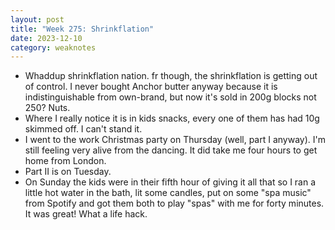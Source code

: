 ```yaml
---
layout: post
title: "Week 275: Shrinkflation"
date: 2023-12-10
category: weaknotes
---
```

* Whaddup shrinkflation nation. fr though, the shrinkflation is getting out of control. I never bought Anchor butter anyway because it is indistinguishable from own-brand, but now it's sold in 200g blocks not 250? Nuts.
* Where I really notice it is in kids snacks, every one of them has had 10g skimmed off. I can't stand it.
* I went to the work Christmas party on Thursday (well, part I anyway). I'm still feeling very alive from the dancing. It did take me four hours to get home from London.
* Part II is on Tuesday.
* On Sunday the kids were in their fifth hour of giving it all that so I ran a little hot water in the bath, lit some candles, put on some "spa music" from Spotify and got them both to play "spas" with me for forty minutes. It was great! What a life hack.
